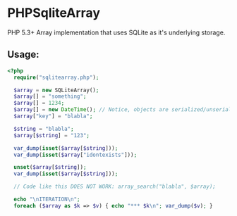 # PHPSqliteArray
PHP 5.3+ Array implementation that uses SQLite as it's underlying storage.

Usage:
--------------

```PHP
<?php
  require("sqlitearray.php");

  $array = new SQLiteArray();
  $array[] = "something";
  $array[] = 1234;
  $array[] = new DateTime(); // Notice, objects are serialized/unserialized.
  $array["key"] = "blabla";

  $string = "blabla";
  $array[$string] = "123";

  var_dump(isset($array[$string]));
  var_dump(isset($array["idontexists"]));

  unset($array[$string]);
  var_dump(isset($array[$string]));

  // Code like this DOES NOT WORK: array_search("blabla", $array);

  echo "\nITERATION\n";
  foreach ($array as $k => $v) { echo "*** $k\n"; var_dump($v); }
```
